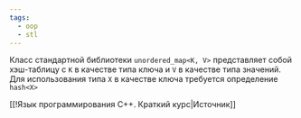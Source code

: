 ```yaml
---
tags:
  - oop
  - stl
---
```


Класс стандартной библиотеки `unordered_map<K, V>` представляет собой хэш-таблицу с `K` в качестве типа ключа и `V` в качестве типа значений. Для использования типа `X` в качестве ключа требуется определение `hash<X>`

[[!Язык программирования C++. Краткий курс|Источник]]
